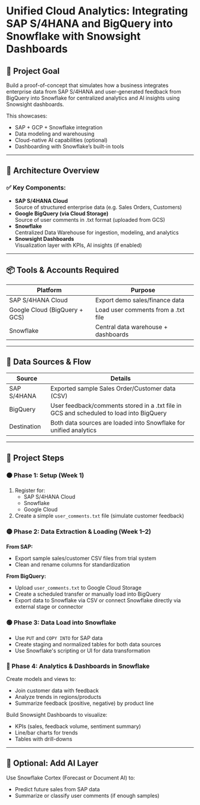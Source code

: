 # Unified Cloud Analytics: Integrating SAP S/4HANA and BigQuery into Snowflake with Snowsight Dashboards

## 🎯 Project Goal
Build a proof-of-concept that simulates how a business integrates enterprise data from SAP S/4HANA and user-generated feedback from BigQuery into Snowflake for centralized analytics and AI insights using Snowsight dashboards.

This showcases:
- SAP + GCP + Snowflake integration
- Data modeling and warehousing
- Cloud-native AI capabilities (optional)
- Dashboarding with Snowflake’s built-in tools

---

## 🧱 Architecture Overview

### ✅ Key Components:
- **SAP S/4HANA Cloud**  
  Source of structured enterprise data (e.g. Sales Orders, Customers)
- **Google BigQuery (via Cloud Storage)**  
  Source of user comments in .txt format (uploaded from GCS)
- **Snowflake**  
  Centralized Data Warehouse for ingestion, modeling, and analytics
- **Snowsight Dashboards**  
  Visualization layer with KPIs, AI insights (if enabled)

---

## 📦 Tools & Accounts Required
| Platform | Purpose |
|----------|---------|
| SAP S/4HANA Cloud | Export demo sales/finance data |
| Google Cloud (BigQuery + GCS) | Load user comments from a .txt file |
| Snowflake | Central data warehouse + dashboards |
---

## 🔄 Data Sources & Flow
| Source | Details |
|--------|---------|
| SAP S/4HANA | Exported sample Sales Order/Customer data (CSV) |
| BigQuery | User feedback/comments stored in a .txt file in GCS and scheduled to load into BigQuery |
| Destination | Both data sources are loaded into Snowflake for unified analytics |

---

## 🔨 Project Steps

### 🟠 Phase 1: Setup (Week 1)
1. Register for:
   - SAP S/4HANA Cloud
   - Snowflake
   - Google Cloud
2. Create a simple `user_comments.txt` file (simulate customer feedback)

### 🟡 Phase 2: Data Extraction & Loading (Week 1–2)
**From SAP:**
- Export sample sales/customer CSV files from trial system
- Clean and rename columns for standardization

**From BigQuery:**
- Upload `user_comments.txt` to Google Cloud Storage
- Create a scheduled transfer or manually load into BigQuery
- Export data to Snowflake via CSV or connect Snowflake directly via external stage or connector

### 🟢 Phase 3: Data Load into Snowflake
- Use `PUT` and `COPY INTO` for SAP data
- Create staging and normalized tables for both data sources
- Use Snowflake's scripting or UI for data transformation

### 🔵 Phase 4: Analytics & Dashboards in Snowflake
Create models and views to:
- Join customer data with feedback
- Analyze trends in regions/products
- Summarize feedback (positive, negative) by product line

Build Snowsight Dashboards to visualize:
- KPIs (sales, feedback volume, sentiment summary)
- Line/bar charts for trends
- Tables with drill-downs

---

## 🧠 Optional: Add AI Layer
Use Snowflake Cortex (Forecast or Document AI) to:
- Predict future sales from SAP data
- Summarize or classify user comments (if enough samples)

